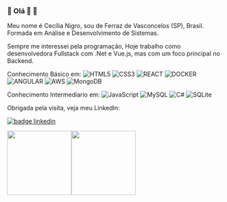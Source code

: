 ### 👋 Olá 👋 🔭

Meu nome é Cecília Nigro, sou de Ferraz de Vasconcelos (SP), Brasil. Formada em Análise e Desenvolvimento de Sistemas.

Sempre me interessei pela programação, Hoje trabalho como desenvolvedora Fullstack com .Net e Vue.js, mas com um foco principal no Backend.

Conhecimento Básico em:
 ![HTML5](https://img.shields.io/badge/-HTML5-333333?style=flat&logo=HTML5&logoColor=#E34F26) ![CSS3](https://img.shields.io/badge/-CSS3-333333?style=flat&logo=CSS3&logoColor=#E34F26) ![REACT](https://img.shields.io/badge/-REACT-333333?style=flat&logo=REACT&logoColor=#E34F26) ![DOCKER](https://img.shields.io/badge/-DOCKER-333333?style=flat&logo=DOCKER&logoColor=#E34F26)  ![ANGULAR](https://img.shields.io/badge/-ANGULAR-333333?style=flat&logo=REACT&logoColor=#E34F26) ![AWS](https://img.shields.io/badge/-Amazon_Web_Services-333333?style=flat&logo=Amazon_Web_Services&logoColor=#E34F26) ![MongoDB](https://img.shields.io/badge/-MongoDB-333333?style=flat&logo=mongoDB&logoColor=#E34F26)

Conhecimento Intermediario em: 
![JavaScript](https://img.shields.io/badge/-JavaScript-333333?style=flat&logo=JavaScript&logoColor=#F7DF1E) ![MySQL](https://img.shields.io/badge/-MySQL-333333?style=flat&logo=mysql&logoColor=#F7DF1E) ![C#](https://img.shields.io/badge/-CSharp-333333?style=flat&logo=sharp&logoColor=#F7DF1E) ![SQLite](https://img.shields.io/badge/-SQLite-333333?style=flat&logo=sqlite&logoColor=#F7DF1E)



Obrigada pela visita, veja meu LinkedIn:

[![badge linkedin](https://img.shields.io/badge/LinkedIn-0077B5?style=for-the-badge&logo=linkedin&logoColor=white)](https://www.linkedin.com/in/cecília-nigro-a20b26157/)    

<img height="150em" src="https://github-readme-stats.vercel.app/api?username=cecilianigro&show_icons=true&theme=dracula&include_all_commits=true&count_private=true"/><img height="150em" src="https://github-readme-stats.vercel.app/api/top-langs/?username=cecilianigro&layout=compact&langs_count=7&theme=dracula"/>

